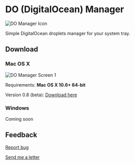 # DO (DigitalOcean) Manager

![DO Manager Icon](http://www.aoizora.org/domanager/main_logo_color.png)

Simple DigitalOcean droplets manager for your system tray.

## Download

### Mac OS X

![DO Manager Screen 1](http://www.aoizora.org/domanager/screenshot.png)

Requirements: **Mac OS X 10.6+ 64-bit**

Version 0.8 (beta): [Download here](http://aoizora.org/domanager/download/mac/)

### Windows

Coming soon

## Feedback

[Report bug](https://github.com/itohnobue/domanager/issues/new)

[Send me a letter](mailto:nobu@aoizora.org)